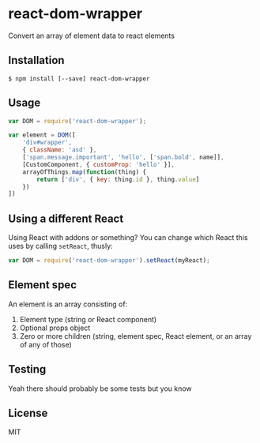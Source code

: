 react-dom-wrapper
=================

Convert an array of element data to react elements

Installation
------------

```
$ npm install [--save] react-dom-wrapper
```

Usage
-----

```javascript
var DOM = require('react-dom-wrapper');

var element = DOM([
    'div#wrapper',
    { className: 'asd' },
    ['span.message.important', 'hello', ['span.bold', name]],
    [CustomComponent, { customProp: 'hello' }],
    arrayOfThings.map(function(thing) {
        return ['div', { key: thing.id }, thing.value]
    })
])
```

Using a different React
-----------------------

Using React with addons or something? You can change which React this uses by calling `setReact`, thusly:

```javascript
var DOM = require('react-dom-wrapper').setReact(myReact);
```

Element spec
------------

An element is an array consisting of:

1. Element type (string or React component)
2. Optional props object
3. Zero or more children (string, element spec, React element, or an array of any of those)

Testing
-------

Yeah there should probably be some tests but you know

License
-------

MIT
